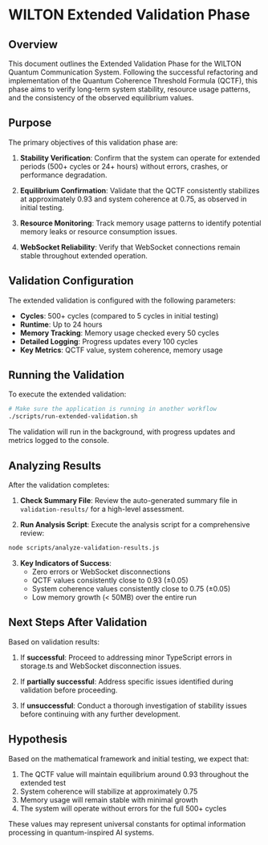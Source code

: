 # WILTON Extended Validation Phase

## Overview

This document outlines the Extended Validation Phase for the WILTON Quantum Communication System. Following the successful refactoring and implementation of the Quantum Coherence Threshold Formula (QCTF), this phase aims to verify long-term system stability, resource usage patterns, and the consistency of the observed equilibrium values.

## Purpose

The primary objectives of this validation phase are:

1. **Stability Verification**: Confirm that the system can operate for extended periods (500+ cycles or 24+ hours) without errors, crashes, or performance degradation.

2. **Equilibrium Confirmation**: Validate that the QCTF consistently stabilizes at approximately 0.93 and system coherence at 0.75, as observed in initial testing.

3. **Resource Monitoring**: Track memory usage patterns to identify potential memory leaks or resource consumption issues.

4. **WebSocket Reliability**: Verify that WebSocket connections remain stable throughout extended operation.

## Validation Configuration

The extended validation is configured with the following parameters:

- **Cycles**: 500+ cycles (compared to 5 cycles in initial testing)
- **Runtime**: Up to 24 hours
- **Memory Tracking**: Memory usage checked every 50 cycles
- **Detailed Logging**: Progress updates every 100 cycles
- **Key Metrics**: QCTF value, system coherence, memory usage

## Running the Validation

To execute the extended validation:

```bash
# Make sure the application is running in another workflow
./scripts/run-extended-validation.sh
```

The validation will run in the background, with progress updates and metrics logged to the console.

## Analyzing Results

After the validation completes:

1. **Check Summary File**: Review the auto-generated summary file in `validation-results/` for a high-level assessment.

2. **Run Analysis Script**: Execute the analysis script for a comprehensive review:

```bash
node scripts/analyze-validation-results.js
```

3. **Key Indicators of Success**:
   - Zero errors or WebSocket disconnections
   - QCTF values consistently close to 0.93 (±0.05)
   - System coherence values consistently close to 0.75 (±0.05)
   - Low memory growth (< 50MB) over the entire run

## Next Steps After Validation

Based on validation results:

1. If **successful**: Proceed to addressing minor TypeScript errors in storage.ts and WebSocket disconnection issues.

2. If **partially successful**: Address specific issues identified during validation before proceeding.

3. If **unsuccessful**: Conduct a thorough investigation of stability issues before continuing with any further development.

## Hypothesis

Based on the mathematical framework and initial testing, we expect that:

1. The QCTF value will maintain equilibrium around 0.93 throughout the extended test
2. System coherence will stabilize at approximately 0.75
3. Memory usage will remain stable with minimal growth
4. The system will operate without errors for the full 500+ cycles

These values may represent universal constants for optimal information processing in quantum-inspired AI systems.
